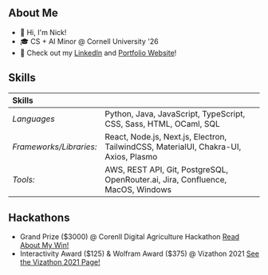 ## About Me
- 👋 Hi, I'm Nick!
- 🎓 CS + AI Minor @ Cornell University '26
- 📝 Check out my [LinkedIn](https://www.linkedin.com/in/nicholaschanng/) and [Portfolio Website](https://nicholaschanng.netlify.app/)!

## Skills
| **Skills** | |
|:-----| :-----|
| *Languages* | Python, Java, JavaScript, TypeScript, CSS, Sass, HTML, OCaml, SQL | 
| *Frameworks/Libraries:* | React, Node.js, Next.js, Electron, TailwindCSS, MaterialUI, Chakra-UI, Axios, Plasmo |
| *Tools:* | AWS, REST API, Git, PostgreSQL, OpenRouter.ai, Jira, Confluence, MacOS, Windows |

## Hackathons

- Grand Prize ($3000) @ Corenll Digital Agriculture Hackathon [Read About My Win!](https://news.cornell.edu/stories/2024/02/freshmen-win-top-prize-digital-ag-hackathon)
- Interactivity Award ($125) & Wolfram Award ($375) @ Vizathon 2021 [See the Vizathon 2021 Page!](https://devpost.com/software/stop-aapi-hate-dashboard)

<!--
**NicholasChanng/NicholasChanng** is a ✨ _special_ ✨ repository because its `README.md` (this file) appears on your GitHub profile.

Here are some ideas to get you started:

- 🔭 I’m currently working on ...
- 🌱 I’m currently learning ...
- 👯 I’m looking to collaborate on ...
- 🤔 I’m looking for help with ...
- 💬 Ask me about ...
- 📫 How to reach me: ...
- 😄 Pronouns: ...
- ⚡ Fun fact: ...
-->
